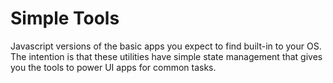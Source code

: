 # Simple Tools

Javascript versions of the basic apps you expect to find built-in to your OS. The intention is that these utilities have simple state management that gives you the tools to power UI apps for common tasks.
